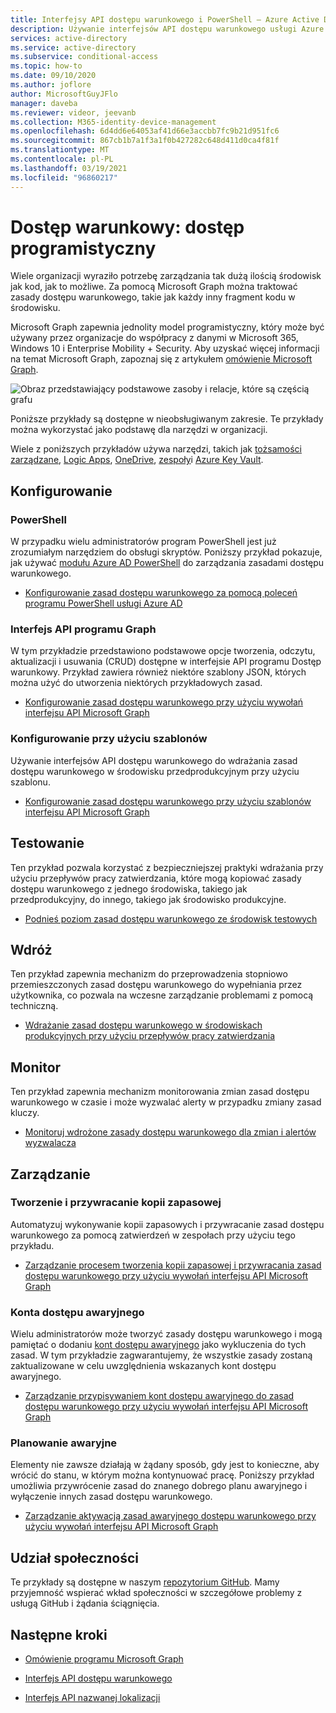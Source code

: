 ```yaml
---
title: Interfejsy API dostępu warunkowego i PowerShell — Azure Active Directory
description: Używanie interfejsów API dostępu warunkowego usługi Azure AD i programu PowerShell do zarządzania zasadami, takimi jak kod
services: active-directory
ms.service: active-directory
ms.subservice: conditional-access
ms.topic: how-to
ms.date: 09/10/2020
ms.author: joflore
author: MicrosoftGuyJFlo
manager: daveba
ms.reviewer: videor, jeevanb
ms.collection: M365-identity-device-management
ms.openlocfilehash: 6d4dd6e64053af41d66e3accbb7fc9b21d951fc6
ms.sourcegitcommit: 867cb1b7a1f3a1f0b427282c648d411d0ca4f81f
ms.translationtype: MT
ms.contentlocale: pl-PL
ms.lasthandoff: 03/19/2021
ms.locfileid: "96860217"
---
```

# <a name="conditional-access-programmatic-access"></a>Dostęp warunkowy: dostęp programistyczny

Wiele organizacji wyraziło potrzebę zarządzania tak dużą ilością środowisk jak kod, jak to możliwe. Za pomocą Microsoft Graph można traktować zasady dostępu warunkowego, takie jak każdy inny fragment kodu w środowisku.

Microsoft Graph zapewnia jednolity model programistyczny, który może być używany przez organizacje do współpracy z danymi w Microsoft 365, Windows 10 i Enterprise Mobility + Security. Aby uzyskać więcej informacji na temat Microsoft Graph, zapoznaj się z artykułem [omówienie Microsoft Graph](/graph/overview).

![Obraz przedstawiający podstawowe zasoby i relacje, które są częścią grafu](./media/howto-conditional-access-apis/microsoft-graph.png)

Poniższe przykłady są dostępne w nieobsługiwanym zakresie. Te przykłady można wykorzystać jako podstawę dla narzędzi w organizacji. 

Wiele z poniższych przykładów używa narzędzi, takich jak [tożsamości zarządzane](../managed-identities-azure-resources/overview.md), [Logic Apps](../../logic-apps/logic-apps-overview.md), [OneDrive](https://www.microsoft.com/microsoft-365/onedrive/online-cloud-storage), [zespoły](https://www.microsoft.com/microsoft-365/microsoft-teams/group-chat-software/)i [Azure Key Vault](../../key-vault/general/overview.md).

## <a name="configure"></a>Konfigurowanie

### <a name="powershell"></a>PowerShell

W przypadku wielu administratorów program PowerShell jest już zrozumiałym narzędziem do obsługi skryptów. Poniższy przykład pokazuje, jak używać [modułu Azure AD PowerShell](https://www.powershellgallery.com/packages/AzureAD) do zarządzania zasadami dostępu warunkowego.

- [Konfigurowanie zasad dostępu warunkowego za pomocą poleceń programu PowerShell usługi Azure AD](https://github.com/Azure-Samples/azure-ad-conditional-access-apis/tree/main/01-configure/powershell)

### <a name="graph-api"></a>Interfejs API programu Graph

W tym przykładzie przedstawiono podstawowe opcje tworzenia, odczytu, aktualizacji i usuwania (CRUD) dostępne w interfejsie API programu Dostęp warunkowy. Przykład zawiera również niektóre szablony JSON, których można użyć do utworzenia niektórych przykładowych zasad.

- [Konfigurowanie zasad dostępu warunkowego przy użyciu wywołań interfejsu API Microsoft Graph](https://github.com/Azure-Samples/azure-ad-conditional-access-apis/tree/main/01-configure/graphapi)

### <a name="configure-using-templates"></a>Konfigurowanie przy użyciu szablonów

Używanie interfejsów API dostępu warunkowego do wdrażania zasad dostępu warunkowego w środowisku przedprodukcyjnym przy użyciu szablonu.

- [Konfigurowanie zasad dostępu warunkowego przy użyciu szablonów interfejsu API Microsoft Graph](https://github.com/Azure-Samples/azure-ad-conditional-access-apis/tree/main/01-configure/templates)

## <a name="test"></a>Testowanie

Ten przykład pozwala korzystać z bezpieczniejszej praktyki wdrażania przy użyciu przepływów pracy zatwierdzania, które mogą kopiować zasady dostępu warunkowego z jednego środowiska, takiego jak przedprodukcyjny, do innego, takiego jak środowisko produkcyjne.

- [Podnieś poziom zasad dostępu warunkowego ze środowisk testowych](https://github.com/Azure-Samples/azure-ad-conditional-access-apis/tree/main/02-test)

## <a name="deploy"></a>Wdróż

Ten przykład zapewnia mechanizm do przeprowadzenia stopniowo przemieszczonych zasad dostępu warunkowego do wypełniania przez użytkownika, co pozwala na wczesne zarządzanie problemami z pomocą techniczną.

- [Wdrażanie zasad dostępu warunkowego w środowiskach produkcyjnych przy użyciu przepływów pracy zatwierdzania](https://github.com/Azure-Samples/azure-ad-conditional-access-apis/tree/main/03-deploy)

## <a name="monitor"></a>Monitor

Ten przykład zapewnia mechanizm monitorowania zmian zasad dostępu warunkowego w czasie i może wyzwalać alerty w przypadku zmiany zasad kluczy.

- [Monitoruj wdrożone zasady dostępu warunkowego dla zmian i alertów wyzwalacza](https://github.com/Azure-Samples/azure-ad-conditional-access-apis/tree/main/04-monitor)

## <a name="manage"></a>Zarządzanie

### <a name="backup-and-restore"></a>Tworzenie i przywracanie kopii zapasowej

Automatyzuj wykonywanie kopii zapasowych i przywracanie zasad dostępu warunkowego za pomocą zatwierdzeń w zespołach przy użyciu tego przykładu.

- [Zarządzanie procesem tworzenia kopii zapasowej i przywracania zasad dostępu warunkowego przy użyciu wywołań interfejsu API Microsoft Graph](https://github.com/Azure-Samples/azure-ad-conditional-access-apis/tree/main/05-manage/01-backup-restore)

### <a name="emergency-access-accounts"></a>Konta dostępu awaryjnego

Wielu administratorów może tworzyć zasady dostępu warunkowego i mogą pamiętać o dodaniu [kont dostępu awaryjnego](../roles/security-emergency-access.md) jako wykluczenia do tych zasad. W tym przykładzie zagwarantujemy, że wszystkie zasady zostaną zaktualizowane w celu uwzględnienia wskazanych kont dostępu awaryjnego.

- [Zarządzanie przypisywaniem kont dostępu awaryjnego do zasad dostępu warunkowego przy użyciu wywołań interfejsu API Microsoft Graph](https://github.com/Azure-Samples/azure-ad-conditional-access-apis/tree/main/05-manage/02-emergency-access)

### <a name="contingency-planning"></a>Planowanie awaryjne

Elementy nie zawsze działają w żądany sposób, gdy jest to konieczne, aby wrócić do stanu, w którym można kontynuować pracę. Poniższy przykład umożliwia przywrócenie zasad do znanego dobrego planu awaryjnego i wyłączenie innych zasad dostępu warunkowego.

- [Zarządzanie aktywacją zasad awaryjnego dostępu warunkowego przy użyciu wywołań interfejsu API Microsoft Graph](https://github.com/Azure-Samples/azure-ad-conditional-access-apis/tree/main/05-manage/03-contingency)

## <a name="community-contribution"></a>Udział społeczności

Te przykłady są dostępne w naszym [repozytorium GitHub](https://github.com/Azure-Samples/azure-ad-conditional-access-apis). Mamy przyjemność wspierać wkład społeczności w szczegółowe problemy z usługą GitHub i żądania ściągnięcia.

## <a name="next-steps"></a>Następne kroki

- [Omówienie programu Microsoft Graph](/graph/overview)

- [Interfejs API dostępu warunkowego](/graph/api/resources/conditionalaccesspolicy)

- [Interfejs API nazwanej lokalizacji](/graph/api/resources/namedlocation)
